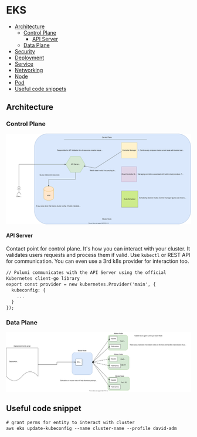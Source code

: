 # EKS

- [Architecture](#architecture)
  - [Control Plane](#control-plane)
    - [API Server](#api-server)
  - [Data Plane](#data-plane)
- [Security](./security.md)
- [Deployment](./deployment.md)
- [Service](./service.md)
- [Networking](./networking.md)
- [Node](./node.md)
- [Pod](./pod.md)
- [Useful code snippets](useful-code-snippet)

## Architecture

### Control Plane

![Diagram](./k8s-control-plane.svg)

#### API Server

Contact point for control plane. It's how you can interact with your cluster. It validates users requests and process them if valid. Use `kubectl` or REST API for communication.
You can even use a 3rd k8s provider for interaction too.

```
// Pulumi communicates with the API Server using the official Kubernetes client-go library
export const provider = new kubernetes.Provider('main', {
  kubeconfig: {
    ...
  }
});
```

### Data Plane

![Diagram](./k8s-master-worker-comm.svg)

## Useful code snippet


```shell
# grant perms for entity to interact with cluster
aws eks update-kubeconfig --name cluster-name --profile david-adm
```
